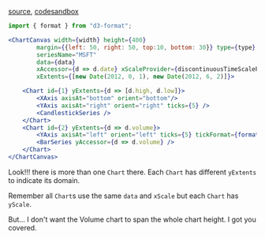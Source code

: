 [source](https://github.com/rrag/react-stockcharts/blob/master/docs/lib/charts/CandleStickStockScaleChartWithVolumeBarV1.js), [codesandbox](https://codesandbox.io/s/github/rrag/react-stockcharts-examples2/tree/master/examples/CandleStickStockScaleChartWithVolumeBarV1)


```js
import { format } from "d3-format";
```


```jsx
<ChartCanvas width={width} height={400}
		margin={{left: 50, right: 50, top:10, bottom: 30}} type={type}
		seriesName="MSFT"
		data={data}
		xAccessor={d => d.date} xScaleProvider={discontinuousTimeScaleProvider}
		xExtents={[new Date(2012, 0, 1), new Date(2012, 6, 2)]}>

	<Chart id={1} yExtents={d => [d.high, d.low]}>
		<XAxis axisAt="bottom" orient="bottom"/>
		<YAxis axisAt="right" orient="right" ticks={5} />
		<CandlestickSeries />
	</Chart>
	<Chart id={2} yExtents={d => d.volume}>
		<YAxis axisAt="left" orient="left" ticks={5} tickFormat={format(".0s")}/>
		<BarSeries yAccessor={d => d.volume} />
	</Chart>
</ChartCanvas>

```

Look!!! there is more than one `Chart` there. Each `Chart` has different `yExtents` to indicate its domain. 

Remember all `Chart`s use the same `data` and `xScale` but each `Chart` has `yScale`.

But... I don't want the Volume chart to span the whole chart height. I got you covered.
